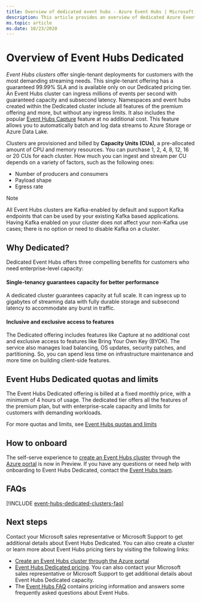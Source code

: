 ```yaml
---
title: Overview of dedicated event hubs - Azure Event Hubs | Microsoft Docs
description: This article provides an overview of dedicated Azure Event Hubs, which offers single-tenant deployments of event hubs.  
ms.topic: article
ms.date: 10/23/2020
---
```


# Overview of Event Hubs Dedicated

*Event Hubs clusters* offer single-tenant deployments for customers with the most demanding streaming needs. This single-tenant offering has a guaranteed 99.99% SLA and is available only on our Dedicated pricing tier. An Event Hubs cluster can ingress millions of events per second with guaranteed capacity and subsecond latency. Namespaces and event hubs created within the Dedicated cluster include all features of the premium offering and more, but without any ingress limits. It also includes the popular [Event Hubs Capture](event-hubs-capture-overview.md) feature at no additional cost. This feature allows you to automatically batch and log data streams to Azure Storage or Azure Data Lake. 

Clusters are provisioned and billed by **Capacity Units (CUs)**, a pre-allocated amount of CPU and memory resources. You can purchase 1, 2, 4, 8, 12, 16 or 20 CUs for each cluster. How much you can ingest and stream per CU depends on a variety of factors, such as the following ones: 

- Number of producers and consumers
- Payload shape
- Egress rate

> [!NOTE]
> All Event Hubs clusters are Kafka-enabled by default and support Kafka endpoints that can be used by your existing Kafka based applications. Having Kafka enabled on your cluster does not affect your non-Kafka use cases; there is no option or need to disable Kafka on a cluster.

## Why Dedicated?

Dedicated Event Hubs offers three compelling benefits for customers who need enterprise-level capacity:

#### Single-tenancy guarantees capacity for better performance

A dedicated cluster guarantees capacity at full scale. It can ingress up to gigabytes of streaming data with fully durable storage and subsecond latency to accommodate any burst in traffic. 

#### Inclusive and exclusive access to features

The Dedicated offering includes features like Capture at no additional cost and exclusive access to features like Bring Your Own Key (BYOK). The service also manages load balancing, OS updates, security patches, and partitioning. So, you can spend less time on infrastructure maintenance and more time on building client-side features.  

## Event Hubs Dedicated quotas and limits
The Event Hubs Dedicated offering is billed at a fixed monthly price, with a minimum of 4 hours of usage. The dedicated tier offers all the features of the premium plan, but with enterprise-scale capacity and limits for customers with demanding workloads. 

For more quotas and limits, see [Event Hubs quotas and limits](event-hubs-quotas.md)

## How to onboard

The self-serve experience to [create an Event Hubs cluster](event-hubs-dedicated-cluster-create-portal.md) through the [Azure portal](https://aka.ms/eventhubsclusterquickstart) is now in Preview. If you have any questions or need help with onboarding to Event Hubs Dedicated, contact the [Event Hubs team](mailto:askeventhubs@microsoft.com).

## FAQs

[!INCLUDE [event-hubs-dedicated-clusters-faq](./includes/event-hubs-dedicated-clusters-faq.md)]

## Next steps

Contact your Microsoft sales representative or Microsoft Support to get additional details about Event Hubs Dedicated. You can also create a cluster or learn more about Event Hubs pricing tiers by visiting the following links:

- [Create an Event Hubs cluster through the Azure portal](https://aka.ms/eventhubsclusterquickstart) 
- [Event Hubs Dedicated pricing](https://azure.microsoft.com/pricing/details/event-hubs/). You can also contact your Microsoft sales representative or Microsoft Support to get additional details about Event Hubs Dedicated capacity.
- The [Event Hubs FAQ](event-hubs-faq.yml) contains pricing information and answers some frequently asked questions about Event Hubs.
